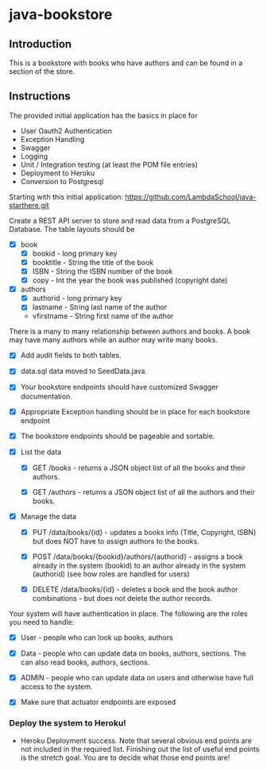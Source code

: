 # java-bookstore

## Introduction

This is a bookstore with books who have authors and can be found in a section of the store.

## Instructions

The provided initial application has the basics in place for
* User Oauth2 Authentication
* Exception Handling
* Swagger
* Logging 
* Unit / Integration testing (at least the POM file entries)
* Deployment to Heroku
* Conversion to Postgresql

Starting with this initial application: https://github.com/LambdaSchool/java-starthere.git 

Create a REST API server to store and read data from a PostgreSQL Database. The table layouts should be

* [x] book
  * [x] bookid - long primary key
  * [x] booktitle - String the title of the book
  * [x] ISBN - String the ISBN number of the book
  * [x] copy - Int the year the book was published (copyright date)
  
* [x] authors
  * [x] authorid - long primary key
  * [x] lastname - String last name of the author
  * vfirstname - String first name of the author

There is a many to many relationship between authors and books. A book may have many authors while an author may write many books.

* [x] Add audit fields to both tables.

* [x] data.sql data moved to SeedData.java.

* [x] Your bookstore endpoints should have customized Swagger documentation. 

* [x] Appropriate Exception handling should be in place for each bookstore endpoint

* [x] The bookstore endpoints should be pageable and sortable.

* [x] List the data

  * [x] GET /books - returns a JSON object list of all the books and their authors.
  
  * [x] GET /authors - returns a JSON object list of all the authors and their books.

* [x] Manage the data

  * [x] PUT /data/books/{id} - updates a books info (Title, Copyright, ISBN) but does NOT have to assign authors to the books.

  * [x] POST /data/books/{bookid}/authors/{authorid} - assigns a book already in the system (bookid) to an author already in the system (authorid) (see how roles are handled for users)

  * [x] DELETE /data/books/{id} - deletes a book and the book author combinations - but does not delete the author records.
 
Your system will have authentication in place. The following are the roles you need to handle:

* [x] User - people who can look up books, authors

* [x] Data - people who can update data on books, authors, sections. The can also read books, authors, sections.

* [x] ADMIN - people who can update data on users and otherwise have full access to the system.

* [x] Make sure that actuator endpoints are exposed

### Deploy the system to Heroku!
* Heroku Deployment success.
Note that several obvious end points are not included in the required list. Finishing out the list of useful end points is the stretch goal. You are to decide what those end points are!

